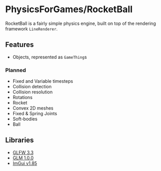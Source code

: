# PhysicsForGames/RocketBall
RocketBall is a fairly simple physics engine, built on top of the rendering framework `LineRenderer`.

## Features
 - Objects, represented as `GameThing`s
  
### Planned
 - Fixed and Variable timesteps
 - Collision detection
 - Collision resolution
 - Rotations
 - Rocket
 - Convex 2D meshes
 - Fixed & Spring Joints
 - Soft-bodies
 - Ball

## Libraries
 - [GLFW 3.3](https://github.com/glfw/glfw)
 - [GLM 1.0.0](https://github.com/g-truc/glm)
 - [ImGui v1.85](https://github.com/ocornut/imgui)
